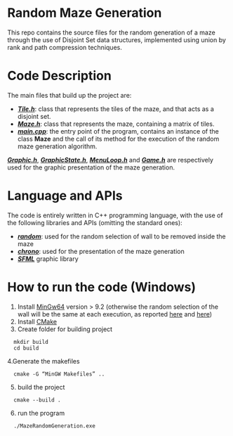 # Random Maze Generation
This repo contains the source files for the random generation of a maze through the use of Disjoint Set data structures, implemented using union by rank and path compression techniques.


# Code Description
The main files that build up the project are:

- [**_Tile.h_**](https://github.com/LeoGori/RandomMazeGeneration/blob/main/Tile.h): class that represents the tiles of the maze, and that acts as a disjoint set.
- [**_Maze.h_**](https://github.com/LeoGori/RandomMazeGeneration/blob/main/Maze.h): class that represents the maze, containing a matrix of tiles.
- [**_main.cpp_**](https://github.com/LeoGori/RandomMazeGeneration/blob/main/main.cpp): the entry point of the program, contains an instance of the class **Maze** and the call of its method for the execution of the random maze generation algorithm.

[**_Graphic.h_**](https://github.com/LeoGori/RandomMazeGeneration/blob/main/Graphic.h), [**_GraphicState.h_**](https://github.com/LeoGori/RandomMazeGeneration/blob/main/GraphicState.h), [**_MenuLoop.h_**](https://github.com/LeoGori/RandomMazeGeneration/blob/main/MenuLoop.h) and [**_Game.h_**](https://github.com/LeoGori/RandomMazeGeneration/blob/main/Game.h) are respectively used for the graphic presentation of the maze generation.

# Language and APIs
The code is entirely written in C++ programming language, with the use of the following libraries and APIs (omitting the standard ones):

- [**_random_**](https://www.cplusplus.com/reference/random/): used for the random selection of wall to be removed inside the maze
- [**_chrono_**](https://www.cplusplus.com/reference/chrono/): used for the presentation of the maze generation
- [**_SFML_**](https://www.sfml-dev.org/) graphic library


# How to run the code (Windows)

1. Install [MinGw64](https://winlibs.com/) version > 9.2 (otherwise the random selection of the wall will be the same at each execution, as reported [here](https://stackoverflow.com/questions/18880654/why-do-i-get-the-same-sequence-for-every-run-with-stdrandom-device-with-mingw) and [here](https://en.cppreference.com/w/cpp/numeric/random/random_device#:~:text=A%20notable%20implementation%20where%20std%3A%3Arandom_device%20is%20deterministic%20is%20old%20versions%20of%20MinGW%20(bug%20338%2C%20fixed%20since%20GCC%209.2).%20The%20latest%20MinGW%20versions%20can%20be%20downloaded%20from%20GCC%20with%20the%20MCF%20thread%20model))
2. Install [CMake](https://cmake.org/download/)
3. Create folder for building project
```
  mkdir build
  cd build
```
4.Generate the makefiles
```
  cmake -G “MinGW Makefiles” ..
```
5. build the project
```
  cmake --build .
```
6. run the program
```
  ./MazeRandomGeneration.exe
```
